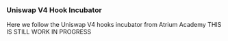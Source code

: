 ### Uniswap V4 Hook Incubator

Here we follow the Uniswap V4 hooks incubator from Atrium Academy
THIS IS STILL WORK IN PROGRESS 


